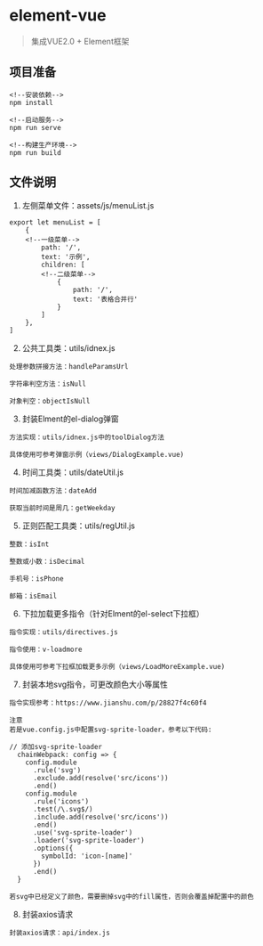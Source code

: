 # element-vue
> 集成VUE2.0 + Element框架

## 项目准备
```
<!--安装依赖-->
npm install

<!--启动服务-->
npm run serve

<!--构建生产环境-->
npm run build
```

## 文件说明
1. 左侧菜单文件：assets/js/menuList.js

```
export let menuList = [
    {
    <!--一级菜单-->
        path: '/',
        text: '示例',
        children: [
        <!--二级菜单-->
            {
                path: '/',
                text: '表格合并行'
            }
        ]
    },
]
```
2. 公共工具类：utils/idnex.js

```
处理参数拼接方法：handleParamsUrl

字符串判空方法：isNull

对象判空：objectIsNull
```
3. 封装Elment的el-dialog弹窗

```
方法实现：utils/idnex.js中的toolDialog方法

具体使用可参考弹窗示例（views/DialogExample.vue)
```

4. 时间工具类：utils/dateUtil.js

```
时间加减函数方法：dateAdd

获取当前时间是周几：getWeekday
```


5. 正则匹配工具类：utils/regUtil.js

```
整数：isInt

整数或小数：isDecimal

手机号：isPhone

邮箱：isEmail
```


6. 下拉加载更多指令（针对Elment的el-select下拉框）
```
指令实现：utils/directives.js

指令使用：v-loadmore

具体使用可参考下拉框加载更多示例（views/LoadMoreExample.vue)

```

7. 封装本地svg指令，可更改颜色大小等属性

```
指令实现参考：https://www.jianshu.com/p/28827f4c60f4

注意
若是vue.config.js中配置svg-sprite-loader，参考以下代码:

// 添加svg-sprite-loader
  chainWebpack: config => {
    config.module
      .rule('svg')
      .exclude.add(resolve('src/icons'))
      .end()
    config.module
      .rule('icons')
      .test(/\.svg$/)
      .include.add(resolve('src/icons'))
      .end()
      .use('svg-sprite-loader')
      .loader('svg-sprite-loader')
      .options({
        symbolId: 'icon-[name]'
      })
      .end()
  }

若svg中已经定义了颜色，需要删掉svg中的fill属性，否则会覆盖掉配置中的颜色
```


8. 封装axios请求

```
封装axios请求：api/index.js

```


